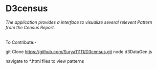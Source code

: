 # D3census

###### The application provides a interface to visualize several relevent Pattern from the Census Report.


To Contribute:-

git Clone https://github.com/Surya11111/D3census.git
node d3DataGen.js

navigate to *.html files to view patterns
